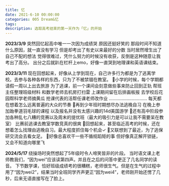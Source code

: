 ```yaml
---
title: 忆
date: 2021-6-10 00:00:00
categories: 005 Dream&忆
tags: 
description: 选取高考结束的第一天作为「忆」的开始
---
```

**2023/3/9**
突然回忆起高中唯一一次因为成绩哭
原因还挺好笑的
那段时间不知道什么原因，就一直没有学习
但是却考出了有史以来最好的分数
当时居然增生出了自己不配的想法
觉得很难过，凭什么努力的时候没有收获，反倒是这种随意让我考出了高分。
出分之后就趴在栏杆上emo，好像一直哭到地理课和英语课结束。


**2023/3/11**
现在回想起来，好像从上学到现在，自己许多行为都是为了逃离学校。去参与各种各样的东西，只为了不被禁锢在教室。
🌿小学的时候，每个学期都请假一周以上出去旅游
为了逃课，前一个课间会刻意做些事来防止回到正轨
帮班主任整理班级材料
和数学老师去机房打扫雷
上课期间留在后排画板报
去学校后花园帮科学老师摘黄瓜
抢课代表的活帮任课老师改作业
…………………………
每天都在想着怎么远离普遍的大众的节奏
🌿再到少年班时期想尽办法逃晚自习
在晚上参加跆拳道羽毛球的课程
以及报名并没有太感兴趣的14d美国游学
🌿还有高中阶段参加各种乱七八糟的竞赛以及周末的提优班（最大的吸引力是可以让我不需要呆在教室）
比赛前逃课去教室学数竞真的很爽
🌿回想起来，甚至临近高考的时候，还在想着怎么找理由逃晚自习。最大程度抓住每个机会✓
🌿又联想到了最近，为了逃保研交流会去看女足。
🌿好像总喜欢干一些不循规蹈矩的事
但好像真正解开锁链，又会不知道向哪里飞


**2024/5/17**
绕操场时突然想起了5年级时令人啼笑皆非的片段。
当时语文课上老师教我们，“因为wei”应该读第四声。并且在之后的问答中更正了几名同学的读音。
下节数学课，恰好班级成绩考的很糟糕，老师很生气。但是在生气的过程中用了“因为wei2”，结果当时全班同学齐声更正“因为wei4”，老师刚开始还愣了几秒，后来无语直接写在了脸上。